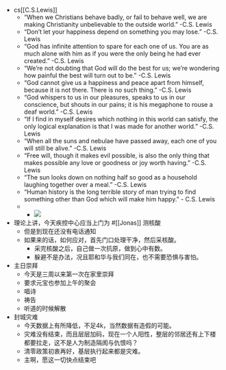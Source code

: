 - cs[[C.S.Lewis]]
    - “When we Christians behave badly, or fail to behave well, we are making Christianity unbelievable to the outside world.” -C.S. Lewis
    - “Don’t let your happiness depend on something you may lose.” -C.S. Lewis
    - “God has infinite attention to spare for each one of us. You are as much alone with him as if you were the only being he had ever created.” -C.S. Lewis
    - “We’re not doubting that God will do the best for us; we’re wondering how painful the best will turn out to be.” -C.S. Lewis
    - “God cannot give us a happiness and peace apart from himself, because it is not there. There is no such thing.” -C.S. Lewis
    - “God whispers to us in our pleasures, speaks to us in our conscience, but shouts in our pains; it is his megaphone to rouse a deaf world.” -C.S. Lewis
    - “If I find in myself desires which nothing in this world can satisfy, the only logical explanation is that I was made for another world.” -C.S. Lewis
    - “When all the suns and nebulae have passed away, each one of you will still be alive.” -C.S. Lewis
    - “Free will, though it makes evil possible, is also the only thing that makes possible any love or goodness or joy worth having.” -C.S. Lewis
    - “The sun looks down on nothing half so good as a household laughing together over a meal.” -C.S. Lewis
    - “Human history is the long terrible story of man trying to find something other than God which will make him happy.” - C.S. Lewis
    - 
        - ![](https://firebasestorage.googleapis.com/v0/b/firescript-577a2.appspot.com/o/imgs%2Fapp%2Fhaozhongwen%2FYA8GHcaEri.46.43.png?alt=media&token=cc131393-baae-4732-9418-3bf7100b7318)
- 理论上讲，今天疾控中心应当上门为 #[[Jonas]] 测核酸
    - 但是到现在还没有电话通知
    - 如果来的话，如何应对，首先门口处理干净，然后采核酸。
        - 采完核酸之后，自己做一次抗原，做到心中有数。
        - 躲避不是办法，况且耶和华与我们同在，也不需要恐惧与害怕。
- 主日崇拜
    - 今天是三周以来第一次在家里崇拜
    - 要求元宝也参加上午的聚会
    - 唱诗
    - 祷告
    - 听道的时候解散
- 封城灾难
    - 今天数据上有所降低，不足4k，当然数据有造假的可能。
    - 灾难没有结束，而且层层加码，现在一个人阳性，整层的邻居还有上下楼都要拉走，这不是人为制造隔阂与仇恨吗？
    - 清零政策初衷再好，基层执行起来都是灾难。
    - 主啊，愿这一切快点结束吧

